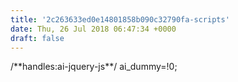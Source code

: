 ```yaml
---
title: '2c263633ed0e14801858b090c32790fa-scripts'
date: Thu, 26 Jul 2018 06:47:34 +0000
draft: false
---
```


/\*\*handles:ai-jquery-js\*\*/ ai_dummy=!0;